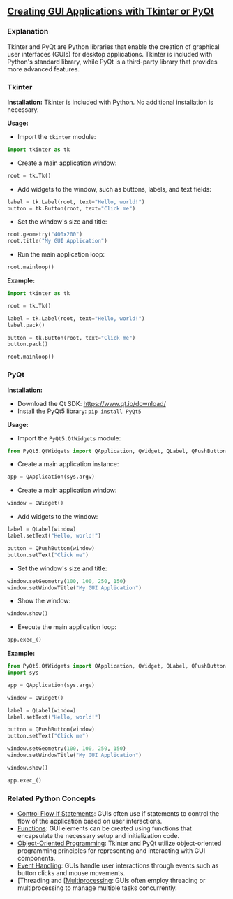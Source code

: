 ## [Creating GUI Applications with Tkinter or PyQt](./../Creating-GUI-Applications-with-Tkinter-or-PyQt/)

### Explanation

Tkinter and PyQt are Python libraries that enable the creation of graphical user interfaces (GUIs) for desktop applications. Tkinter is included with Python's standard library, while PyQt is a third-party library that provides more advanced features.

### Tkinter

**Installation:** Tkinter is included with Python. No additional installation is necessary.

**Usage:**

- Import the `tkinter` module:
```python
import tkinter as tk
```
- Create a main application window:
```python
root = tk.Tk()
```
- Add widgets to the window, such as buttons, labels, and text fields:
```python
label = tk.Label(root, text="Hello, world!")
button = tk.Button(root, text="Click me")
```
- Set the window's size and title:
```python
root.geometry("400x200")
root.title("My GUI Application")
```
- Run the main application loop:
```python
root.mainloop()
```

**Example:**
```python
import tkinter as tk

root = tk.Tk()

label = tk.Label(root, text="Hello, world!")
label.pack()

button = tk.Button(root, text="Click me")
button.pack()

root.mainloop()
```

### PyQt

**Installation:**

- Download the Qt SDK: https://www.qt.io/download/
- Install the PyQt5 library: `pip install PyQt5`

**Usage:**

- Import the `PyQt5.QtWidgets` module:
```python
from PyQt5.QtWidgets import QApplication, QWidget, QLabel, QPushButton
```
- Create a main application instance:
```python
app = QApplication(sys.argv)
```
- Create a main application window:
```python
window = QWidget()
```
- Add widgets to the window:
```python
label = QLabel(window)
label.setText("Hello, world!")

button = QPushButton(window)
button.setText("Click me")
```
- Set the window's size and title:
```python
window.setGeometry(100, 100, 250, 150)
window.setWindowTitle("My GUI Application")
```
- Show the window:
```python
window.show()
```
- Execute the main application loop:
```python
app.exec_()
```

**Example:**
```python
from PyQt5.QtWidgets import QApplication, QWidget, QLabel, QPushButton
import sys

app = QApplication(sys.argv)

window = QWidget()

label = QLabel(window)
label.setText("Hello, world!")

button = QPushButton(window)
button.setText("Click me")

window.setGeometry(100, 100, 250, 150)
window.setWindowTitle("My GUI Application")

window.show()

app.exec_()
```

### Related Python Concepts

- [Control Flow If Statements](./../Control-Flow-If-Statements/): GUIs often use if statements to control the flow of the application based on user interactions.
- [Functions](./../Functions/): GUI elements can be created using functions that encapsulate the necessary setup and initialization code.
- [Object-Oriented Programming](./../Object-Oriented-Programming/): Tkinter and PyQt utilize object-oriented programming principles for representing and interacting with GUI components.
- [Event Handling](./../Event-Handling/): GUIs handle user interactions through events such as button clicks and mouse movements.
- [Threading and [[Multiprocessing](./../Threading-and-[[Multiprocessing/): GUIs often employ threading or multiprocessing to manage multiple tasks concurrently.
